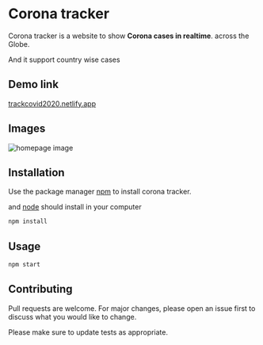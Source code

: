 # Corona tracker

Corona tracker is a website to show **Corona cases in realtime**. across the Globe.

And it support country wise cases
## Demo link
[trackcovid2020.netlify.app](https://trackcovid2020.netlify.app/)
## Images
![homepage image](https://raw.githubusercontent.com/tejaswankalluri82522/covid19-tracker/master/img/readme-img.png)
## Installation

Use the package manager [npm](https://www.npmjs.com/) to install corona tracker.

and [node](https://nodejs.org/) should install in your computer

```bash
npm install
```

## Usage

```bash
npm start 
```

## Contributing
Pull requests are welcome. For major changes, please open an issue first to discuss what you would like to change.

Please make sure to update tests as appropriate.


